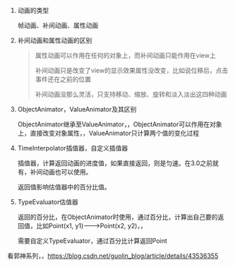 1. 动画的类型

   帧动画、补间动画、属性动画

2. 补间动画和属性动画的区别

   > 属性动画可以作用在任何的对象上，而补间动画只能作用在view上
   >
   > 补间动画只是改变了view的显示效果属性没改变，比如说位移后，点击事件还在之前的位置
   >
   > 补间动画没那么灵活，只支持移动、缩放、旋转和淡入淡出这四种动画

3. ObjectAnimator，ValueAnimator及其区别

   ObjectAnimator继承至ValueAnimator，，ObjectAnimator可以作用在对象上，直接改变对象属性，，ValueAnimator只计算两个值的变化过程

4. TimeInterpolator插值器，自定义插值器

   插值器，计算返回动画的进度值，如果直接返回，则是匀速。在3.0之前就有，补间动画也可以使用。

   返回值影响估值器中的百分比值。

5. TypeEvaluator估值器

   返回的百分比，在ObjectAnimator时使用，通过百分比，计算出自己要的返回值，比如Point(x1, y1)--->Point(x2, y2)，，

   需要自定义TypeEvaluator，通过百分比计算返回Point





看郭神系列，，https://blog.csdn.net/guolin_blog/article/details/43536355